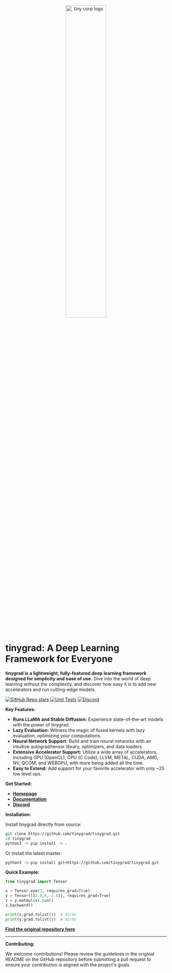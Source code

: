 <div align="center">

<picture>
  <source media="(prefers-color-scheme: light)" srcset="/docs/logo_tiny_light.svg">
  <img alt="tiny corp logo" src="/docs/logo_tiny_dark.svg" width="50%" height="50%">
</picture>

</div>

# tinygrad: A Deep Learning Framework for Everyone

**tinygrad is a lightweight, fully-featured deep learning framework designed for simplicity and ease of use.** Dive into the world of deep learning without the complexity, and discover how easy it is to add new accelerators and run cutting-edge models.

[![GitHub Repo stars](https://img.shields.io/github/stars/tinygrad/tinygrad)](https://github.com/tinygrad/tinygrad/stargazers)
[![Unit Tests](https://github.com/tinygrad/tinygrad/actions/workflows/test.yml/badge.svg)](https://github.com/tinygrad/tinygrad/actions/workflows/test.yml)
[![Discord](https://img.shields.io/discord/1068976834382925865)](https://discord.gg/ZjZadyC7PK)

**Key Features:**

*   **Runs LLaMA and Stable Diffusion:** Experience state-of-the-art models with the power of tinygrad.
*   **Lazy Evaluation:** Witness the magic of fused kernels with lazy evaluation, optimizing your computations.
*   **Neural Network Support:** Build and train neural networks with an intuitive autograd/tensor library, optimizers, and data loaders.
*   **Extensive Accelerator Support:** Utilize a wide array of accelerators, including GPU (OpenCL), CPU (C Code), LLVM, METAL, CUDA, AMD, NV, QCOM, and WEBGPU, with more being added all the time.
*   **Easy to Extend:** Add support for your favorite accelerator with only ~25 low level ops.

**Get Started:**

*   **[Homepage](https://github.com/tinygrad/tinygrad)**
*   **[Documentation](https://docs.tinygrad.org/)**
*   **[Discord](https://discord.gg/ZjZadyC7PK)**

**Installation:**

Install tinygrad directly from source:

```bash
git clone https://github.com/tinygrad/tinygrad.git
cd tinygrad
python3 -m pip install -e .
```

Or install the latest master:

```bash
python3 -m pip install git+https://github.com/tinygrad/tinygrad.git
```

**Quick Example:**

```python
from tinygrad import Tensor

x = Tensor.eye(3, requires_grad=True)
y = Tensor([[2.0,0,-2.0]], requires_grad=True)
z = y.matmul(x).sum()
z.backward()

print(x.grad.tolist())  # dz/dx
print(y.grad.tolist())  # dz/dy
```

**[Find the original repository here](https://github.com/tinygrad/tinygrad)**

---

**Contributing:**

We welcome contributions! Please review the guidelines in the original README on the GitHub repository before submitting a pull request to ensure your contribution is aligned with the project's goals.